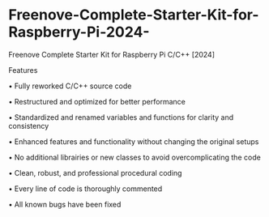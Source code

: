 # Freenove-Complete-Starter-Kit-for-Raspberry-Pi-2024-
Freenove Complete Starter Kit for Raspberry Pi C/C++ [2024]


Features

  • Fully reworked C/C++ source code

  • Restructured and optimized for better performance

  • Standardized and renamed variables and functions for clarity and consistency

  • Enhanced features and functionality without changing the original setups

  • No additional librairies or new classes to avoid overcomplicating the code

  • Clean, robust, and professional procedural coding

  • Every line of code is thoroughly commented

  • All known bugs have been fixed
